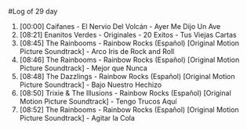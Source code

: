 #Log of 29 day

1. [00:00] Caifanes - El Nervio Del Volcán - Ayer Me Dijo Un Ave
1. [08:21] Enanitos Verdes - Originales - 20 Exitos - Tus Viejas Cartas
1. [08:45] The Rainbooms - Rainbow Rocks (Español) [Original Motion Picture Soundtrack] - Arco Iris de Rock and Roll
1. [08:46] The Rainbooms - Rainbow Rocks (Español) [Original Motion Picture Soundtrack] - Mejor que Nunca
1. [08:48] The Dazzlings - Rainbow Rocks (Español) [Original Motion Picture Soundtrack] - Bajo Nuestro Hechizo
1. [08:50] Trixie & The Illusions - Rainbow Rocks (Español) [Original Motion Picture Soundtrack] - Tengo Trucos Aquí
1. [08:52] The Rainbooms - Rainbow Rocks (Español) [Original Motion Picture Soundtrack] - Agitar la Cola
